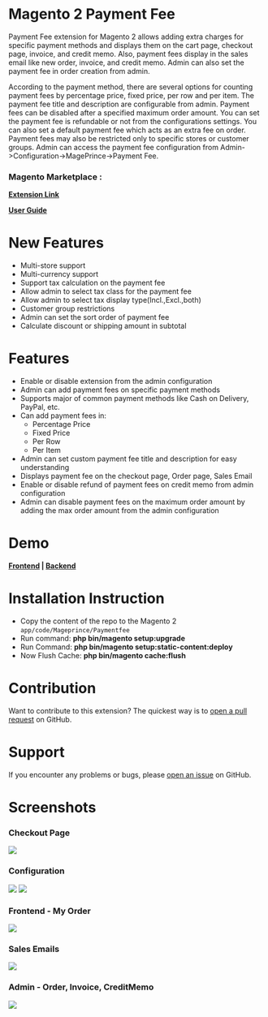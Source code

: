 Magento 2 Payment Fee
==============================

Payment Fee extension for Magento 2 allows adding extra charges for specific payment methods and displays them on the cart page, checkout page, invoice, and credit memo. Also, payment fees display in the sales email like new order, invoice, and credit memo. Admin can also set the payment fee in order creation from admin.

According to the payment method, there are several options for counting payment fees by percentage price, fixed price, per row and per item. The payment fee title and description are configurable from admin. Payment fees can be disabled after a specified maximum order amount. You can set the payment fee is refundable or not from the configurations settings. You can also set a default payment fee which acts as an extra fee on order. Payment fees may also be restricted only to specific stores or customer groups. Admin can access the payment fee configuration from Admin->Configuration->MagePrince->Payment Fee.

<h3>Magento Marketplace : </h3>

<b><a href="https://marketplace.magento.com/prince-magento2-paymentfee.html">Extension Link</a></b>
  
<b><a href="https://marketplace.magento.com/media/catalog/product/prince-magento2-paymentfee-2-0-0-ce/user_guides.pdf">User Guide</a></b>


New Features
==============================
<ul>
<li>Multi-store support</li>
<li>Multi-currency support</li>
<li>Support tax calculation on the payment fee</li>
<li>Allow admin to select tax class for the payment fee</li>
<li>Allow admin to select tax display type(Incl.,Excl.,both)</li>
<li>Customer group restrictions</li>
<li>Admin can set the sort order of payment fee</li>
<li>Calculate discount or shipping amount in subtotal</li>
</ul>

Features
==============================

<ul>
<li>Enable or disable extension from the admin configuration</li>
<li>Admin can add payment fees on specific payment methods</li>
<li>Supports major of common payment methods like Cash on Delivery, PayPal, etc.</li>
<li>Can add payment fees in:
  <ul>
    <li>Percentage Price
    <li>Fixed Price
    <li>Per Row
    <li>Per Item
  </ul>
</li>
<li>Admin can set custom payment fee title and description for easy understanding</li>
<li>Displays payment fee on the checkout page, Order page, Sales Email</li>
<li>Enable or disable refund of payment fees on credit memo from admin configuration</li> 
<li>Admin can disable payment fees on the maximum order amount by adding the max order amount from the admin configuration</li>
</ul>

# Demo

<b><a href="http://demo2.mageprince.com/">Frontend</a>   |   <a href="http://demo2.mageprince.com/admin">Backend</a></b>

# Installation Instruction

* Copy the content of the repo to the Magento 2 `app/code/Mageprince/Paymentfee`
* Run command:
<b>php bin/magento setup:upgrade</b>
* Run Command:
<b>php bin/magento setup:static-content:deploy</b>
* Now Flush Cache: <b>php bin/magento cache:flush</b>


# Contribution

Want to contribute to this extension? The quickest way is to <a href="https://help.github.com/articles/about-pull-requests/">open a pull request</a> on GitHub.

# Support

If you encounter any problems or bugs, please <a href="https://github.com/mageprince/magento2-paymentfee/issues">open an issue</a> on GitHub.

# Screenshots

<h3>Checkout Page</h3>
<img src="https://raw.githubusercontent.com/mageprince/all-module-screenshots/master/PaymentFee/checkout_page_2.png" />

<h3>Configuration</h3>
<img src="https://raw.githubusercontent.com/mageprince/all-module-screenshots/master/PaymentFee/new_config_2.png" />
<img src="https://raw.githubusercontent.com/mageprince/all-module-screenshots/master/PaymentFee/new_config_1.png" />

<h3>Frontend - My Order</h3>
<img src="https://raw.githubusercontent.com/mageprince/all-module-screenshots/master/PaymentFee/customer_order_invoice_creditmemo.png" />

<h3>Sales Emails</h3>
<img src="https://raw.githubusercontent.com/mageprince/all-module-screenshots/master/PaymentFee/sales_email.png" />

<h3>Admin - Order, Invoice, CreditMemo</h3>
<img src="https://raw.githubusercontent.com/mageprince/all-module-screenshots/master/PaymentFee/admin_order_invoice_creditmemo.png" />



